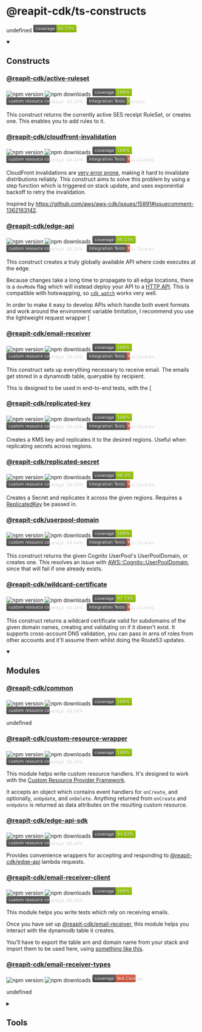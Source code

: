 # @reapit-cdk/ts-constructs
undefined
<svg xmlns="http://www.w3.org/2000/svg" xmlns:xlink="http://www.w3.org/1999/xlink" width="114" height="20" role="img" aria-label="coverage: 95.73%"><title>coverage: 95.73%</title><linearGradient id="s" x2="0" y2="100%"><stop offset="0" stop-color="#bbb" stop-opacity=".1"/><stop offset="1" stop-opacity=".1"/></linearGradient><clipPath id="r"><rect width="114" height="20" rx="3" fill="#fff"/></clipPath><g clip-path="url(#r)"><rect width="61" height="20" fill="#555"/><rect x="61" width="53" height="20" fill="#97ca00"/><rect width="114" height="20" fill="url(#s)"/></g><g fill="#fff" text-anchor="middle" font-family="Verdana,Geneva,DejaVu Sans,sans-serif" text-rendering="geometricPrecision" font-size="110"><text aria-hidden="true" x="315" y="150" fill="#010101" fill-opacity=".3" transform="scale(.1)" textLength="510">coverage</text><text x="315" y="140" transform="scale(.1)" fill="#fff" textLength="510">coverage</text><text aria-hidden="true" x="865" y="150" fill="#010101" fill-opacity=".3" transform="scale(.1)" textLength="430">95.73%</text><text x="865" y="140" transform="scale(.1)" fill="#fff" textLength="430">95.73%</text></g></svg>

<details open>
    <summary><h2 style="text-transform: capitalize;">constructs</h2></summary>
    <h3><a href="packages/construct/active-ruleset">@reapit-cdk/active-ruleset</a></h3>

![npm version](https://img.shields.io/npm/v/@reapit-cdk/active-ruleset) ![npm downloads](https://img.shields.io/npm/dm/@reapit-cdk/active-ruleset) <svg xmlns="http://www.w3.org/2000/svg" xmlns:xlink="http://www.w3.org/1999/xlink" width="104" height="20" role="img" aria-label="coverage: 100%"><title>coverage: 100%</title><linearGradient id="s" x2="0" y2="100%"><stop offset="0" stop-color="#bbb" stop-opacity=".1"/><stop offset="1" stop-opacity=".1"/></linearGradient><clipPath id="r"><rect width="104" height="20" rx="3" fill="#fff"/></clipPath><g clip-path="url(#r)"><rect width="61" height="20" fill="#555"/><rect x="61" width="43" height="20" fill="#97ca00"/><rect width="104" height="20" fill="url(#s)"/></g><g fill="#fff" text-anchor="middle" font-family="Verdana,Geneva,DejaVu Sans,sans-serif" text-rendering="geometricPrecision" font-size="110"><text aria-hidden="true" x="315" y="150" fill="#010101" fill-opacity=".3" transform="scale(.1)" textLength="510">coverage</text><text x="315" y="140" transform="scale(.1)" fill="#fff" textLength="510">coverage</text><text aria-hidden="true" x="815" y="150" fill="#010101" fill-opacity=".3" transform="scale(.1)" textLength="330">100%</text><text x="815" y="140" transform="scale(.1)" fill="#fff" textLength="330">100%</text></g></svg> <svg xmlns="http://www.w3.org/2000/svg" xmlns:xlink="http://www.w3.org/1999/xlink" width="208" height="20" role="img" aria-label="custom resource coverage: 98.04%"><title>custom resource coverage: 98.04%</title><linearGradient id="s" x2="0" y2="100%"><stop offset="0" stop-color="#bbb" stop-opacity=".1"/><stop offset="1" stop-opacity=".1"/></linearGradient><clipPath id="r"><rect width="208" height="20" rx="3" fill="#fff"/></clipPath><g clip-path="url(#r)"><rect width="155" height="20" fill="#555"/><rect x="155" width="53" height="20" fill="#97ca00"/><rect width="208" height="20" fill="url(#s)"/></g><g fill="#fff" text-anchor="middle" font-family="Verdana,Geneva,DejaVu Sans,sans-serif" text-rendering="geometricPrecision" font-size="110"><text aria-hidden="true" x="785" y="150" fill="#010101" fill-opacity=".3" transform="scale(.1)" textLength="1450">custom resource coverage</text><text x="785" y="140" transform="scale(.1)" fill="#fff" textLength="1450">custom resource coverage</text><text aria-hidden="true" x="1805" y="150" fill="#010101" fill-opacity=".3" transform="scale(.1)" textLength="430">98.04%</text><text x="1805" y="140" transform="scale(.1)" fill="#fff" textLength="430">98.04%</text></g></svg> <svg xmlns="http://www.w3.org/2000/svg" xmlns:xlink="http://www.w3.org/1999/xlink" width="160" height="20" role="img" aria-label="Integration Tests: Covered"><title>Integration Tests: Covered</title><linearGradient id="s" x2="0" y2="100%"><stop offset="0" stop-color="#bbb" stop-opacity=".1"/><stop offset="1" stop-opacity=".1"/></linearGradient><clipPath id="r"><rect width="160" height="20" rx="3" fill="#fff"/></clipPath><g clip-path="url(#r)"><rect width="105" height="20" fill="#555"/><rect x="105" width="55" height="20" fill="#97ca00"/><rect width="160" height="20" fill="url(#s)"/></g><g fill="#fff" text-anchor="middle" font-family="Verdana,Geneva,DejaVu Sans,sans-serif" text-rendering="geometricPrecision" font-size="110"><text aria-hidden="true" x="535" y="150" fill="#010101" fill-opacity=".3" transform="scale(.1)" textLength="950">Integration Tests</text><text x="535" y="140" transform="scale(.1)" fill="#fff" textLength="950">Integration Tests</text><text aria-hidden="true" x="1315" y="150" fill="#010101" fill-opacity=".3" transform="scale(.1)" textLength="450">Covered</text><text x="1315" y="140" transform="scale(.1)" fill="#fff" textLength="450">Covered</text></g></svg>



This construct returns the currently active SES receipt RuleSet, or creates one. This enables you to add rules to it.


<h3><a href="packages/construct/cloudfront-invalidation">@reapit-cdk/cloudfront-invalidation</a></h3>

![npm version](https://img.shields.io/npm/v/@reapit-cdk/cloudfront-invalidation) ![npm downloads](https://img.shields.io/npm/dm/@reapit-cdk/cloudfront-invalidation) <svg xmlns="http://www.w3.org/2000/svg" xmlns:xlink="http://www.w3.org/1999/xlink" width="104" height="20" role="img" aria-label="coverage: 100%"><title>coverage: 100%</title><linearGradient id="s" x2="0" y2="100%"><stop offset="0" stop-color="#bbb" stop-opacity=".1"/><stop offset="1" stop-opacity=".1"/></linearGradient><clipPath id="r"><rect width="104" height="20" rx="3" fill="#fff"/></clipPath><g clip-path="url(#r)"><rect width="61" height="20" fill="#555"/><rect x="61" width="43" height="20" fill="#97ca00"/><rect width="104" height="20" fill="url(#s)"/></g><g fill="#fff" text-anchor="middle" font-family="Verdana,Geneva,DejaVu Sans,sans-serif" text-rendering="geometricPrecision" font-size="110"><text aria-hidden="true" x="315" y="150" fill="#010101" fill-opacity=".3" transform="scale(.1)" textLength="510">coverage</text><text x="315" y="140" transform="scale(.1)" fill="#fff" textLength="510">coverage</text><text aria-hidden="true" x="815" y="150" fill="#010101" fill-opacity=".3" transform="scale(.1)" textLength="330">100%</text><text x="815" y="140" transform="scale(.1)" fill="#fff" textLength="330">100%</text></g></svg> <svg xmlns="http://www.w3.org/2000/svg" xmlns:xlink="http://www.w3.org/1999/xlink" width="208" height="20" role="img" aria-label="custom resource coverage: 98.04%"><title>custom resource coverage: 98.04%</title><linearGradient id="s" x2="0" y2="100%"><stop offset="0" stop-color="#bbb" stop-opacity=".1"/><stop offset="1" stop-opacity=".1"/></linearGradient><clipPath id="r"><rect width="208" height="20" rx="3" fill="#fff"/></clipPath><g clip-path="url(#r)"><rect width="155" height="20" fill="#555"/><rect x="155" width="53" height="20" fill="#97ca00"/><rect width="208" height="20" fill="url(#s)"/></g><g fill="#fff" text-anchor="middle" font-family="Verdana,Geneva,DejaVu Sans,sans-serif" text-rendering="geometricPrecision" font-size="110"><text aria-hidden="true" x="785" y="150" fill="#010101" fill-opacity=".3" transform="scale(.1)" textLength="1450">custom resource coverage</text><text x="785" y="140" transform="scale(.1)" fill="#fff" textLength="1450">custom resource coverage</text><text aria-hidden="true" x="1805" y="150" fill="#010101" fill-opacity=".3" transform="scale(.1)" textLength="430">98.04%</text><text x="1805" y="140" transform="scale(.1)" fill="#fff" textLength="430">98.04%</text></g></svg> <svg xmlns="http://www.w3.org/2000/svg" xmlns:xlink="http://www.w3.org/1999/xlink" width="184" height="20" role="img" aria-label="Integration Tests: Not Covered"><title>Integration Tests: Not Covered</title><linearGradient id="s" x2="0" y2="100%"><stop offset="0" stop-color="#bbb" stop-opacity=".1"/><stop offset="1" stop-opacity=".1"/></linearGradient><clipPath id="r"><rect width="184" height="20" rx="3" fill="#fff"/></clipPath><g clip-path="url(#r)"><rect width="105" height="20" fill="#555"/><rect x="105" width="79" height="20" fill="#e05d44"/><rect width="184" height="20" fill="url(#s)"/></g><g fill="#fff" text-anchor="middle" font-family="Verdana,Geneva,DejaVu Sans,sans-serif" text-rendering="geometricPrecision" font-size="110"><text aria-hidden="true" x="535" y="150" fill="#010101" fill-opacity=".3" transform="scale(.1)" textLength="950">Integration Tests</text><text x="535" y="140" transform="scale(.1)" fill="#fff" textLength="950">Integration Tests</text><text aria-hidden="true" x="1435" y="150" fill="#010101" fill-opacity=".3" transform="scale(.1)" textLength="690">Not Covered</text><text x="1435" y="140" transform="scale(.1)" fill="#fff" textLength="690">Not Covered</text></g></svg>


CloudFront invalidations are [very error prone](https://github.com/aws/aws-cdk/issues/15891#issuecomment-966456154), making it hard to invalidate distributions reliably. This construct aims to solve this problem by using a step function which is triggered on stack update, and uses exponential backoff to retry the invalidation.

Inspired by https://github.com/aws/aws-cdk/issues/15891#issuecomment-1362163142.


<h3><a href="packages/construct/edge-api">@reapit-cdk/edge-api</a></h3>

![npm version](https://img.shields.io/npm/v/@reapit-cdk/edge-api) ![npm downloads](https://img.shields.io/npm/dm/@reapit-cdk/edge-api) <svg xmlns="http://www.w3.org/2000/svg" xmlns:xlink="http://www.w3.org/1999/xlink" width="114" height="20" role="img" aria-label="coverage: 98.13%"><title>coverage: 98.13%</title><linearGradient id="s" x2="0" y2="100%"><stop offset="0" stop-color="#bbb" stop-opacity=".1"/><stop offset="1" stop-opacity=".1"/></linearGradient><clipPath id="r"><rect width="114" height="20" rx="3" fill="#fff"/></clipPath><g clip-path="url(#r)"><rect width="61" height="20" fill="#555"/><rect x="61" width="53" height="20" fill="#97ca00"/><rect width="114" height="20" fill="url(#s)"/></g><g fill="#fff" text-anchor="middle" font-family="Verdana,Geneva,DejaVu Sans,sans-serif" text-rendering="geometricPrecision" font-size="110"><text aria-hidden="true" x="315" y="150" fill="#010101" fill-opacity=".3" transform="scale(.1)" textLength="510">coverage</text><text x="315" y="140" transform="scale(.1)" fill="#fff" textLength="510">coverage</text><text aria-hidden="true" x="865" y="150" fill="#010101" fill-opacity=".3" transform="scale(.1)" textLength="430">98.13%</text><text x="865" y="140" transform="scale(.1)" fill="#fff" textLength="430">98.13%</text></g></svg> <svg xmlns="http://www.w3.org/2000/svg" xmlns:xlink="http://www.w3.org/1999/xlink" width="208" height="20" role="img" aria-label="custom resource coverage: 98.04%"><title>custom resource coverage: 98.04%</title><linearGradient id="s" x2="0" y2="100%"><stop offset="0" stop-color="#bbb" stop-opacity=".1"/><stop offset="1" stop-opacity=".1"/></linearGradient><clipPath id="r"><rect width="208" height="20" rx="3" fill="#fff"/></clipPath><g clip-path="url(#r)"><rect width="155" height="20" fill="#555"/><rect x="155" width="53" height="20" fill="#97ca00"/><rect width="208" height="20" fill="url(#s)"/></g><g fill="#fff" text-anchor="middle" font-family="Verdana,Geneva,DejaVu Sans,sans-serif" text-rendering="geometricPrecision" font-size="110"><text aria-hidden="true" x="785" y="150" fill="#010101" fill-opacity=".3" transform="scale(.1)" textLength="1450">custom resource coverage</text><text x="785" y="140" transform="scale(.1)" fill="#fff" textLength="1450">custom resource coverage</text><text aria-hidden="true" x="1805" y="150" fill="#010101" fill-opacity=".3" transform="scale(.1)" textLength="430">98.04%</text><text x="1805" y="140" transform="scale(.1)" fill="#fff" textLength="430">98.04%</text></g></svg> <svg xmlns="http://www.w3.org/2000/svg" xmlns:xlink="http://www.w3.org/1999/xlink" width="184" height="20" role="img" aria-label="Integration Tests: Not Covered"><title>Integration Tests: Not Covered</title><linearGradient id="s" x2="0" y2="100%"><stop offset="0" stop-color="#bbb" stop-opacity=".1"/><stop offset="1" stop-opacity=".1"/></linearGradient><clipPath id="r"><rect width="184" height="20" rx="3" fill="#fff"/></clipPath><g clip-path="url(#r)"><rect width="105" height="20" fill="#555"/><rect x="105" width="79" height="20" fill="#e05d44"/><rect width="184" height="20" fill="url(#s)"/></g><g fill="#fff" text-anchor="middle" font-family="Verdana,Geneva,DejaVu Sans,sans-serif" text-rendering="geometricPrecision" font-size="110"><text aria-hidden="true" x="535" y="150" fill="#010101" fill-opacity=".3" transform="scale(.1)" textLength="950">Integration Tests</text><text x="535" y="140" transform="scale(.1)" fill="#fff" textLength="950">Integration Tests</text><text aria-hidden="true" x="1435" y="150" fill="#010101" fill-opacity=".3" transform="scale(.1)" textLength="690">Not Covered</text><text x="1435" y="140" transform="scale(.1)" fill="#fff" textLength="690">Not Covered</text></g></svg>


This construct creates a truly globally available API where code executes at the edge.

Because changes take a long time to propagate to all edge locations, there is a `devMode` flag which will instead deploy your API to a [HTTP API](https://docs.aws.amazon.com/apigateway/latest/developerguide/http-api.html). This is compatible with hotswapping, so [`cdk watch`](https://docs.aws.amazon.com/cdk/v2/guide/cli.html#cli-deploy-watch) works very well.

In order to make it easy to develop APIs which handle both event formats and work around the environment variable limitation, I recommend you use the lightweight request wrapper [
<h3><a href="packages/construct/email-receiver">@reapit-cdk/email-receiver</a></h3>

![npm version](https://img.shields.io/npm/v/@reapit-cdk/email-receiver) ![npm downloads](https://img.shields.io/npm/dm/@reapit-cdk/email-receiver) <svg xmlns="http://www.w3.org/2000/svg" xmlns:xlink="http://www.w3.org/1999/xlink" width="104" height="20" role="img" aria-label="coverage: 100%"><title>coverage: 100%</title><linearGradient id="s" x2="0" y2="100%"><stop offset="0" stop-color="#bbb" stop-opacity=".1"/><stop offset="1" stop-opacity=".1"/></linearGradient><clipPath id="r"><rect width="104" height="20" rx="3" fill="#fff"/></clipPath><g clip-path="url(#r)"><rect width="61" height="20" fill="#555"/><rect x="61" width="43" height="20" fill="#97ca00"/><rect width="104" height="20" fill="url(#s)"/></g><g fill="#fff" text-anchor="middle" font-family="Verdana,Geneva,DejaVu Sans,sans-serif" text-rendering="geometricPrecision" font-size="110"><text aria-hidden="true" x="315" y="150" fill="#010101" fill-opacity=".3" transform="scale(.1)" textLength="510">coverage</text><text x="315" y="140" transform="scale(.1)" fill="#fff" textLength="510">coverage</text><text aria-hidden="true" x="815" y="150" fill="#010101" fill-opacity=".3" transform="scale(.1)" textLength="330">100%</text><text x="815" y="140" transform="scale(.1)" fill="#fff" textLength="330">100%</text></g></svg> <svg xmlns="http://www.w3.org/2000/svg" xmlns:xlink="http://www.w3.org/1999/xlink" width="208" height="20" role="img" aria-label="custom resource coverage: 98.04%"><title>custom resource coverage: 98.04%</title><linearGradient id="s" x2="0" y2="100%"><stop offset="0" stop-color="#bbb" stop-opacity=".1"/><stop offset="1" stop-opacity=".1"/></linearGradient><clipPath id="r"><rect width="208" height="20" rx="3" fill="#fff"/></clipPath><g clip-path="url(#r)"><rect width="155" height="20" fill="#555"/><rect x="155" width="53" height="20" fill="#97ca00"/><rect width="208" height="20" fill="url(#s)"/></g><g fill="#fff" text-anchor="middle" font-family="Verdana,Geneva,DejaVu Sans,sans-serif" text-rendering="geometricPrecision" font-size="110"><text aria-hidden="true" x="785" y="150" fill="#010101" fill-opacity=".3" transform="scale(.1)" textLength="1450">custom resource coverage</text><text x="785" y="140" transform="scale(.1)" fill="#fff" textLength="1450">custom resource coverage</text><text aria-hidden="true" x="1805" y="150" fill="#010101" fill-opacity=".3" transform="scale(.1)" textLength="430">98.04%</text><text x="1805" y="140" transform="scale(.1)" fill="#fff" textLength="430">98.04%</text></g></svg> <svg xmlns="http://www.w3.org/2000/svg" xmlns:xlink="http://www.w3.org/1999/xlink" width="184" height="20" role="img" aria-label="Integration Tests: Not Covered"><title>Integration Tests: Not Covered</title><linearGradient id="s" x2="0" y2="100%"><stop offset="0" stop-color="#bbb" stop-opacity=".1"/><stop offset="1" stop-opacity=".1"/></linearGradient><clipPath id="r"><rect width="184" height="20" rx="3" fill="#fff"/></clipPath><g clip-path="url(#r)"><rect width="105" height="20" fill="#555"/><rect x="105" width="79" height="20" fill="#e05d44"/><rect width="184" height="20" fill="url(#s)"/></g><g fill="#fff" text-anchor="middle" font-family="Verdana,Geneva,DejaVu Sans,sans-serif" text-rendering="geometricPrecision" font-size="110"><text aria-hidden="true" x="535" y="150" fill="#010101" fill-opacity=".3" transform="scale(.1)" textLength="950">Integration Tests</text><text x="535" y="140" transform="scale(.1)" fill="#fff" textLength="950">Integration Tests</text><text aria-hidden="true" x="1435" y="150" fill="#010101" fill-opacity=".3" transform="scale(.1)" textLength="690">Not Covered</text><text x="1435" y="140" transform="scale(.1)" fill="#fff" textLength="690">Not Covered</text></g></svg>


This construct sets up everything necessary to receive email. The emails get stored in a dynamodb table, queryable by recipient.

This is designed to be used in end-to-end tests, with the [
<h3><a href="packages/construct/replicated-key">@reapit-cdk/replicated-key</a></h3>

![npm version](https://img.shields.io/npm/v/@reapit-cdk/replicated-key) ![npm downloads](https://img.shields.io/npm/dm/@reapit-cdk/replicated-key) <svg xmlns="http://www.w3.org/2000/svg" xmlns:xlink="http://www.w3.org/1999/xlink" width="104" height="20" role="img" aria-label="coverage: 100%"><title>coverage: 100%</title><linearGradient id="s" x2="0" y2="100%"><stop offset="0" stop-color="#bbb" stop-opacity=".1"/><stop offset="1" stop-opacity=".1"/></linearGradient><clipPath id="r"><rect width="104" height="20" rx="3" fill="#fff"/></clipPath><g clip-path="url(#r)"><rect width="61" height="20" fill="#555"/><rect x="61" width="43" height="20" fill="#97ca00"/><rect width="104" height="20" fill="url(#s)"/></g><g fill="#fff" text-anchor="middle" font-family="Verdana,Geneva,DejaVu Sans,sans-serif" text-rendering="geometricPrecision" font-size="110"><text aria-hidden="true" x="315" y="150" fill="#010101" fill-opacity=".3" transform="scale(.1)" textLength="510">coverage</text><text x="315" y="140" transform="scale(.1)" fill="#fff" textLength="510">coverage</text><text aria-hidden="true" x="815" y="150" fill="#010101" fill-opacity=".3" transform="scale(.1)" textLength="330">100%</text><text x="815" y="140" transform="scale(.1)" fill="#fff" textLength="330">100%</text></g></svg> <svg xmlns="http://www.w3.org/2000/svg" xmlns:xlink="http://www.w3.org/1999/xlink" width="208" height="20" role="img" aria-label="custom resource coverage: 98.04%"><title>custom resource coverage: 98.04%</title><linearGradient id="s" x2="0" y2="100%"><stop offset="0" stop-color="#bbb" stop-opacity=".1"/><stop offset="1" stop-opacity=".1"/></linearGradient><clipPath id="r"><rect width="208" height="20" rx="3" fill="#fff"/></clipPath><g clip-path="url(#r)"><rect width="155" height="20" fill="#555"/><rect x="155" width="53" height="20" fill="#97ca00"/><rect width="208" height="20" fill="url(#s)"/></g><g fill="#fff" text-anchor="middle" font-family="Verdana,Geneva,DejaVu Sans,sans-serif" text-rendering="geometricPrecision" font-size="110"><text aria-hidden="true" x="785" y="150" fill="#010101" fill-opacity=".3" transform="scale(.1)" textLength="1450">custom resource coverage</text><text x="785" y="140" transform="scale(.1)" fill="#fff" textLength="1450">custom resource coverage</text><text aria-hidden="true" x="1805" y="150" fill="#010101" fill-opacity=".3" transform="scale(.1)" textLength="430">98.04%</text><text x="1805" y="140" transform="scale(.1)" fill="#fff" textLength="430">98.04%</text></g></svg> <svg xmlns="http://www.w3.org/2000/svg" xmlns:xlink="http://www.w3.org/1999/xlink" width="184" height="20" role="img" aria-label="Integration Tests: Not Covered"><title>Integration Tests: Not Covered</title><linearGradient id="s" x2="0" y2="100%"><stop offset="0" stop-color="#bbb" stop-opacity=".1"/><stop offset="1" stop-opacity=".1"/></linearGradient><clipPath id="r"><rect width="184" height="20" rx="3" fill="#fff"/></clipPath><g clip-path="url(#r)"><rect width="105" height="20" fill="#555"/><rect x="105" width="79" height="20" fill="#e05d44"/><rect width="184" height="20" fill="url(#s)"/></g><g fill="#fff" text-anchor="middle" font-family="Verdana,Geneva,DejaVu Sans,sans-serif" text-rendering="geometricPrecision" font-size="110"><text aria-hidden="true" x="535" y="150" fill="#010101" fill-opacity=".3" transform="scale(.1)" textLength="950">Integration Tests</text><text x="535" y="140" transform="scale(.1)" fill="#fff" textLength="950">Integration Tests</text><text aria-hidden="true" x="1435" y="150" fill="#010101" fill-opacity=".3" transform="scale(.1)" textLength="690">Not Covered</text><text x="1435" y="140" transform="scale(.1)" fill="#fff" textLength="690">Not Covered</text></g></svg>


Creates a KMS key and replicates it to the desired regions. Useful when replicating secrets across regions.


<h3><a href="packages/construct/replicated-secret">@reapit-cdk/replicated-secret</a></h3>

![npm version](https://img.shields.io/npm/v/@reapit-cdk/replicated-secret) ![npm downloads](https://img.shields.io/npm/dm/@reapit-cdk/replicated-secret) <svg xmlns="http://www.w3.org/2000/svg" xmlns:xlink="http://www.w3.org/1999/xlink" width="108" height="20" role="img" aria-label="coverage: 96.3%"><title>coverage: 96.3%</title><linearGradient id="s" x2="0" y2="100%"><stop offset="0" stop-color="#bbb" stop-opacity=".1"/><stop offset="1" stop-opacity=".1"/></linearGradient><clipPath id="r"><rect width="108" height="20" rx="3" fill="#fff"/></clipPath><g clip-path="url(#r)"><rect width="61" height="20" fill="#555"/><rect x="61" width="47" height="20" fill="#97ca00"/><rect width="108" height="20" fill="url(#s)"/></g><g fill="#fff" text-anchor="middle" font-family="Verdana,Geneva,DejaVu Sans,sans-serif" text-rendering="geometricPrecision" font-size="110"><text aria-hidden="true" x="315" y="150" fill="#010101" fill-opacity=".3" transform="scale(.1)" textLength="510">coverage</text><text x="315" y="140" transform="scale(.1)" fill="#fff" textLength="510">coverage</text><text aria-hidden="true" x="835" y="150" fill="#010101" fill-opacity=".3" transform="scale(.1)" textLength="370">96.3%</text><text x="835" y="140" transform="scale(.1)" fill="#fff" textLength="370">96.3%</text></g></svg> <svg xmlns="http://www.w3.org/2000/svg" xmlns:xlink="http://www.w3.org/1999/xlink" width="208" height="20" role="img" aria-label="custom resource coverage: 98.04%"><title>custom resource coverage: 98.04%</title><linearGradient id="s" x2="0" y2="100%"><stop offset="0" stop-color="#bbb" stop-opacity=".1"/><stop offset="1" stop-opacity=".1"/></linearGradient><clipPath id="r"><rect width="208" height="20" rx="3" fill="#fff"/></clipPath><g clip-path="url(#r)"><rect width="155" height="20" fill="#555"/><rect x="155" width="53" height="20" fill="#97ca00"/><rect width="208" height="20" fill="url(#s)"/></g><g fill="#fff" text-anchor="middle" font-family="Verdana,Geneva,DejaVu Sans,sans-serif" text-rendering="geometricPrecision" font-size="110"><text aria-hidden="true" x="785" y="150" fill="#010101" fill-opacity=".3" transform="scale(.1)" textLength="1450">custom resource coverage</text><text x="785" y="140" transform="scale(.1)" fill="#fff" textLength="1450">custom resource coverage</text><text aria-hidden="true" x="1805" y="150" fill="#010101" fill-opacity=".3" transform="scale(.1)" textLength="430">98.04%</text><text x="1805" y="140" transform="scale(.1)" fill="#fff" textLength="430">98.04%</text></g></svg> <svg xmlns="http://www.w3.org/2000/svg" xmlns:xlink="http://www.w3.org/1999/xlink" width="184" height="20" role="img" aria-label="Integration Tests: Not Covered"><title>Integration Tests: Not Covered</title><linearGradient id="s" x2="0" y2="100%"><stop offset="0" stop-color="#bbb" stop-opacity=".1"/><stop offset="1" stop-opacity=".1"/></linearGradient><clipPath id="r"><rect width="184" height="20" rx="3" fill="#fff"/></clipPath><g clip-path="url(#r)"><rect width="105" height="20" fill="#555"/><rect x="105" width="79" height="20" fill="#e05d44"/><rect width="184" height="20" fill="url(#s)"/></g><g fill="#fff" text-anchor="middle" font-family="Verdana,Geneva,DejaVu Sans,sans-serif" text-rendering="geometricPrecision" font-size="110"><text aria-hidden="true" x="535" y="150" fill="#010101" fill-opacity=".3" transform="scale(.1)" textLength="950">Integration Tests</text><text x="535" y="140" transform="scale(.1)" fill="#fff" textLength="950">Integration Tests</text><text aria-hidden="true" x="1435" y="150" fill="#010101" fill-opacity=".3" transform="scale(.1)" textLength="690">Not Covered</text><text x="1435" y="140" transform="scale(.1)" fill="#fff" textLength="690">Not Covered</text></g></svg>


Creates a Secret and replicates it across the given regions. Requires a [ReplicatedKey](../replicated-key/readme.md) be passed in.




<h3><a href="packages/construct/userpool-domain">@reapit-cdk/userpool-domain</a></h3>

![npm version](https://img.shields.io/npm/v/@reapit-cdk/userpool-domain) ![npm downloads](https://img.shields.io/npm/dm/@reapit-cdk/userpool-domain) <svg xmlns="http://www.w3.org/2000/svg" xmlns:xlink="http://www.w3.org/1999/xlink" width="104" height="20" role="img" aria-label="coverage: 100%"><title>coverage: 100%</title><linearGradient id="s" x2="0" y2="100%"><stop offset="0" stop-color="#bbb" stop-opacity=".1"/><stop offset="1" stop-opacity=".1"/></linearGradient><clipPath id="r"><rect width="104" height="20" rx="3" fill="#fff"/></clipPath><g clip-path="url(#r)"><rect width="61" height="20" fill="#555"/><rect x="61" width="43" height="20" fill="#97ca00"/><rect width="104" height="20" fill="url(#s)"/></g><g fill="#fff" text-anchor="middle" font-family="Verdana,Geneva,DejaVu Sans,sans-serif" text-rendering="geometricPrecision" font-size="110"><text aria-hidden="true" x="315" y="150" fill="#010101" fill-opacity=".3" transform="scale(.1)" textLength="510">coverage</text><text x="315" y="140" transform="scale(.1)" fill="#fff" textLength="510">coverage</text><text aria-hidden="true" x="815" y="150" fill="#010101" fill-opacity=".3" transform="scale(.1)" textLength="330">100%</text><text x="815" y="140" transform="scale(.1)" fill="#fff" textLength="330">100%</text></g></svg> <svg xmlns="http://www.w3.org/2000/svg" xmlns:xlink="http://www.w3.org/1999/xlink" width="208" height="20" role="img" aria-label="custom resource coverage: 98.04%"><title>custom resource coverage: 98.04%</title><linearGradient id="s" x2="0" y2="100%"><stop offset="0" stop-color="#bbb" stop-opacity=".1"/><stop offset="1" stop-opacity=".1"/></linearGradient><clipPath id="r"><rect width="208" height="20" rx="3" fill="#fff"/></clipPath><g clip-path="url(#r)"><rect width="155" height="20" fill="#555"/><rect x="155" width="53" height="20" fill="#97ca00"/><rect width="208" height="20" fill="url(#s)"/></g><g fill="#fff" text-anchor="middle" font-family="Verdana,Geneva,DejaVu Sans,sans-serif" text-rendering="geometricPrecision" font-size="110"><text aria-hidden="true" x="785" y="150" fill="#010101" fill-opacity=".3" transform="scale(.1)" textLength="1450">custom resource coverage</text><text x="785" y="140" transform="scale(.1)" fill="#fff" textLength="1450">custom resource coverage</text><text aria-hidden="true" x="1805" y="150" fill="#010101" fill-opacity=".3" transform="scale(.1)" textLength="430">98.04%</text><text x="1805" y="140" transform="scale(.1)" fill="#fff" textLength="430">98.04%</text></g></svg> <svg xmlns="http://www.w3.org/2000/svg" xmlns:xlink="http://www.w3.org/1999/xlink" width="184" height="20" role="img" aria-label="Integration Tests: Not Covered"><title>Integration Tests: Not Covered</title><linearGradient id="s" x2="0" y2="100%"><stop offset="0" stop-color="#bbb" stop-opacity=".1"/><stop offset="1" stop-opacity=".1"/></linearGradient><clipPath id="r"><rect width="184" height="20" rx="3" fill="#fff"/></clipPath><g clip-path="url(#r)"><rect width="105" height="20" fill="#555"/><rect x="105" width="79" height="20" fill="#e05d44"/><rect width="184" height="20" fill="url(#s)"/></g><g fill="#fff" text-anchor="middle" font-family="Verdana,Geneva,DejaVu Sans,sans-serif" text-rendering="geometricPrecision" font-size="110"><text aria-hidden="true" x="535" y="150" fill="#010101" fill-opacity=".3" transform="scale(.1)" textLength="950">Integration Tests</text><text x="535" y="140" transform="scale(.1)" fill="#fff" textLength="950">Integration Tests</text><text aria-hidden="true" x="1435" y="150" fill="#010101" fill-opacity=".3" transform="scale(.1)" textLength="690">Not Covered</text><text x="1435" y="140" transform="scale(.1)" fill="#fff" textLength="690">Not Covered</text></g></svg>



This construct returns the given Cognito UserPool's UserPoolDomain, or creates one.
This resolves an issue with [AWS::Cognito::UserPoolDomain](https://docs.aws.amazon.com/AWSCloudFormation/latest/UserGuide/aws-resource-cognito-userpooldomain.html), since that will fail if one already exists.


<h3><a href="packages/construct/wildcard-certificate">@reapit-cdk/wildcard-certificate</a></h3>

![npm version](https://img.shields.io/npm/v/@reapit-cdk/wildcard-certificate) ![npm downloads](https://img.shields.io/npm/dm/@reapit-cdk/wildcard-certificate) <svg xmlns="http://www.w3.org/2000/svg" xmlns:xlink="http://www.w3.org/1999/xlink" width="114" height="20" role="img" aria-label="coverage: 97.73%"><title>coverage: 97.73%</title><linearGradient id="s" x2="0" y2="100%"><stop offset="0" stop-color="#bbb" stop-opacity=".1"/><stop offset="1" stop-opacity=".1"/></linearGradient><clipPath id="r"><rect width="114" height="20" rx="3" fill="#fff"/></clipPath><g clip-path="url(#r)"><rect width="61" height="20" fill="#555"/><rect x="61" width="53" height="20" fill="#97ca00"/><rect width="114" height="20" fill="url(#s)"/></g><g fill="#fff" text-anchor="middle" font-family="Verdana,Geneva,DejaVu Sans,sans-serif" text-rendering="geometricPrecision" font-size="110"><text aria-hidden="true" x="315" y="150" fill="#010101" fill-opacity=".3" transform="scale(.1)" textLength="510">coverage</text><text x="315" y="140" transform="scale(.1)" fill="#fff" textLength="510">coverage</text><text aria-hidden="true" x="865" y="150" fill="#010101" fill-opacity=".3" transform="scale(.1)" textLength="430">97.73%</text><text x="865" y="140" transform="scale(.1)" fill="#fff" textLength="430">97.73%</text></g></svg> <svg xmlns="http://www.w3.org/2000/svg" xmlns:xlink="http://www.w3.org/1999/xlink" width="208" height="20" role="img" aria-label="custom resource coverage: 98.04%"><title>custom resource coverage: 98.04%</title><linearGradient id="s" x2="0" y2="100%"><stop offset="0" stop-color="#bbb" stop-opacity=".1"/><stop offset="1" stop-opacity=".1"/></linearGradient><clipPath id="r"><rect width="208" height="20" rx="3" fill="#fff"/></clipPath><g clip-path="url(#r)"><rect width="155" height="20" fill="#555"/><rect x="155" width="53" height="20" fill="#97ca00"/><rect width="208" height="20" fill="url(#s)"/></g><g fill="#fff" text-anchor="middle" font-family="Verdana,Geneva,DejaVu Sans,sans-serif" text-rendering="geometricPrecision" font-size="110"><text aria-hidden="true" x="785" y="150" fill="#010101" fill-opacity=".3" transform="scale(.1)" textLength="1450">custom resource coverage</text><text x="785" y="140" transform="scale(.1)" fill="#fff" textLength="1450">custom resource coverage</text><text aria-hidden="true" x="1805" y="150" fill="#010101" fill-opacity=".3" transform="scale(.1)" textLength="430">98.04%</text><text x="1805" y="140" transform="scale(.1)" fill="#fff" textLength="430">98.04%</text></g></svg> <svg xmlns="http://www.w3.org/2000/svg" xmlns:xlink="http://www.w3.org/1999/xlink" width="184" height="20" role="img" aria-label="Integration Tests: Not Covered"><title>Integration Tests: Not Covered</title><linearGradient id="s" x2="0" y2="100%"><stop offset="0" stop-color="#bbb" stop-opacity=".1"/><stop offset="1" stop-opacity=".1"/></linearGradient><clipPath id="r"><rect width="184" height="20" rx="3" fill="#fff"/></clipPath><g clip-path="url(#r)"><rect width="105" height="20" fill="#555"/><rect x="105" width="79" height="20" fill="#e05d44"/><rect width="184" height="20" fill="url(#s)"/></g><g fill="#fff" text-anchor="middle" font-family="Verdana,Geneva,DejaVu Sans,sans-serif" text-rendering="geometricPrecision" font-size="110"><text aria-hidden="true" x="535" y="150" fill="#010101" fill-opacity=".3" transform="scale(.1)" textLength="950">Integration Tests</text><text x="535" y="140" transform="scale(.1)" fill="#fff" textLength="950">Integration Tests</text><text aria-hidden="true" x="1435" y="150" fill="#010101" fill-opacity=".3" transform="scale(.1)" textLength="690">Not Covered</text><text x="1435" y="140" transform="scale(.1)" fill="#fff" textLength="690">Not Covered</text></g></svg>



This construct returns a wildcard certificate valid for subdomains of the given domain names, creating and validating on if it doesn't exist.
It supports cross-account DNS validation, you can pass in arns of roles from other accounts and it'll assume them whilst doing the Route53 updates.


  </details>
<details open>
    <summary><h2 style="text-transform: capitalize;">modules</h2></summary>
    <h3><a href="packages/module/common">@reapit-cdk/common</a></h3>

![npm version](https://img.shields.io/npm/v/@reapit-cdk/common) ![npm downloads](https://img.shields.io/npm/dm/@reapit-cdk/common) <svg xmlns="http://www.w3.org/2000/svg" xmlns:xlink="http://www.w3.org/1999/xlink" width="104" height="20" role="img" aria-label="coverage: 100%"><title>coverage: 100%</title><linearGradient id="s" x2="0" y2="100%"><stop offset="0" stop-color="#bbb" stop-opacity=".1"/><stop offset="1" stop-opacity=".1"/></linearGradient><clipPath id="r"><rect width="104" height="20" rx="3" fill="#fff"/></clipPath><g clip-path="url(#r)"><rect width="61" height="20" fill="#555"/><rect x="61" width="43" height="20" fill="#97ca00"/><rect width="104" height="20" fill="url(#s)"/></g><g fill="#fff" text-anchor="middle" font-family="Verdana,Geneva,DejaVu Sans,sans-serif" text-rendering="geometricPrecision" font-size="110"><text aria-hidden="true" x="315" y="150" fill="#010101" fill-opacity=".3" transform="scale(.1)" textLength="510">coverage</text><text x="315" y="140" transform="scale(.1)" fill="#fff" textLength="510">coverage</text><text aria-hidden="true" x="815" y="150" fill="#010101" fill-opacity=".3" transform="scale(.1)" textLength="330">100%</text><text x="815" y="140" transform="scale(.1)" fill="#fff" textLength="330">100%</text></g></svg> <svg xmlns="http://www.w3.org/2000/svg" xmlns:xlink="http://www.w3.org/1999/xlink" width="208" height="20" role="img" aria-label="custom resource coverage: 98.04%"><title>custom resource coverage: 98.04%</title><linearGradient id="s" x2="0" y2="100%"><stop offset="0" stop-color="#bbb" stop-opacity=".1"/><stop offset="1" stop-opacity=".1"/></linearGradient><clipPath id="r"><rect width="208" height="20" rx="3" fill="#fff"/></clipPath><g clip-path="url(#r)"><rect width="155" height="20" fill="#555"/><rect x="155" width="53" height="20" fill="#97ca00"/><rect width="208" height="20" fill="url(#s)"/></g><g fill="#fff" text-anchor="middle" font-family="Verdana,Geneva,DejaVu Sans,sans-serif" text-rendering="geometricPrecision" font-size="110"><text aria-hidden="true" x="785" y="150" fill="#010101" fill-opacity=".3" transform="scale(.1)" textLength="1450">custom resource coverage</text><text x="785" y="140" transform="scale(.1)" fill="#fff" textLength="1450">custom resource coverage</text><text aria-hidden="true" x="1805" y="150" fill="#010101" fill-opacity=".3" transform="scale(.1)" textLength="430">98.04%</text><text x="1805" y="140" transform="scale(.1)" fill="#fff" textLength="430">98.04%</text></g></svg> 

undefined
<h3><a href="packages/module/custom-resource-wrapper">@reapit-cdk/custom-resource-wrapper</a></h3>

![npm version](https://img.shields.io/npm/v/@reapit-cdk/custom-resource-wrapper) ![npm downloads](https://img.shields.io/npm/dm/@reapit-cdk/custom-resource-wrapper) <svg xmlns="http://www.w3.org/2000/svg" xmlns:xlink="http://www.w3.org/1999/xlink" width="104" height="20" role="img" aria-label="coverage: 100%"><title>coverage: 100%</title><linearGradient id="s" x2="0" y2="100%"><stop offset="0" stop-color="#bbb" stop-opacity=".1"/><stop offset="1" stop-opacity=".1"/></linearGradient><clipPath id="r"><rect width="104" height="20" rx="3" fill="#fff"/></clipPath><g clip-path="url(#r)"><rect width="61" height="20" fill="#555"/><rect x="61" width="43" height="20" fill="#97ca00"/><rect width="104" height="20" fill="url(#s)"/></g><g fill="#fff" text-anchor="middle" font-family="Verdana,Geneva,DejaVu Sans,sans-serif" text-rendering="geometricPrecision" font-size="110"><text aria-hidden="true" x="315" y="150" fill="#010101" fill-opacity=".3" transform="scale(.1)" textLength="510">coverage</text><text x="315" y="140" transform="scale(.1)" fill="#fff" textLength="510">coverage</text><text aria-hidden="true" x="815" y="150" fill="#010101" fill-opacity=".3" transform="scale(.1)" textLength="330">100%</text><text x="815" y="140" transform="scale(.1)" fill="#fff" textLength="330">100%</text></g></svg> <svg xmlns="http://www.w3.org/2000/svg" xmlns:xlink="http://www.w3.org/1999/xlink" width="208" height="20" role="img" aria-label="custom resource coverage: 98.04%"><title>custom resource coverage: 98.04%</title><linearGradient id="s" x2="0" y2="100%"><stop offset="0" stop-color="#bbb" stop-opacity=".1"/><stop offset="1" stop-opacity=".1"/></linearGradient><clipPath id="r"><rect width="208" height="20" rx="3" fill="#fff"/></clipPath><g clip-path="url(#r)"><rect width="155" height="20" fill="#555"/><rect x="155" width="53" height="20" fill="#97ca00"/><rect width="208" height="20" fill="url(#s)"/></g><g fill="#fff" text-anchor="middle" font-family="Verdana,Geneva,DejaVu Sans,sans-serif" text-rendering="geometricPrecision" font-size="110"><text aria-hidden="true" x="785" y="150" fill="#010101" fill-opacity=".3" transform="scale(.1)" textLength="1450">custom resource coverage</text><text x="785" y="140" transform="scale(.1)" fill="#fff" textLength="1450">custom resource coverage</text><text aria-hidden="true" x="1805" y="150" fill="#010101" fill-opacity=".3" transform="scale(.1)" textLength="430">98.04%</text><text x="1805" y="140" transform="scale(.1)" fill="#fff" textLength="430">98.04%</text></g></svg> 



This module helps write custom resource handlers. It's designed to work with the [Custom Resource Provider Framework](https://docs.aws.amazon.com/cdk/api/v2/docs/aws-cdk-lib.CustomResource.html).

It accepts an object which contains event handlers for `onCreate`, and optionally, `onUpdate`, and `onDelete`.
Anything returned from `onCreate` and `onUpdate` is returned as data attributes on the resulting custom resource.


<h3><a href="packages/module/edge-api-sdk">@reapit-cdk/edge-api-sdk</a></h3>

![npm version](https://img.shields.io/npm/v/@reapit-cdk/edge-api-sdk) ![npm downloads](https://img.shields.io/npm/dm/@reapit-cdk/edge-api-sdk) <svg xmlns="http://www.w3.org/2000/svg" xmlns:xlink="http://www.w3.org/1999/xlink" width="114" height="20" role="img" aria-label="coverage: 94.83%"><title>coverage: 94.83%</title><linearGradient id="s" x2="0" y2="100%"><stop offset="0" stop-color="#bbb" stop-opacity=".1"/><stop offset="1" stop-opacity=".1"/></linearGradient><clipPath id="r"><rect width="114" height="20" rx="3" fill="#fff"/></clipPath><g clip-path="url(#r)"><rect width="61" height="20" fill="#555"/><rect x="61" width="53" height="20" fill="#97ca00"/><rect width="114" height="20" fill="url(#s)"/></g><g fill="#fff" text-anchor="middle" font-family="Verdana,Geneva,DejaVu Sans,sans-serif" text-rendering="geometricPrecision" font-size="110"><text aria-hidden="true" x="315" y="150" fill="#010101" fill-opacity=".3" transform="scale(.1)" textLength="510">coverage</text><text x="315" y="140" transform="scale(.1)" fill="#fff" textLength="510">coverage</text><text aria-hidden="true" x="865" y="150" fill="#010101" fill-opacity=".3" transform="scale(.1)" textLength="430">94.83%</text><text x="865" y="140" transform="scale(.1)" fill="#fff" textLength="430">94.83%</text></g></svg> <svg xmlns="http://www.w3.org/2000/svg" xmlns:xlink="http://www.w3.org/1999/xlink" width="208" height="20" role="img" aria-label="custom resource coverage: 98.04%"><title>custom resource coverage: 98.04%</title><linearGradient id="s" x2="0" y2="100%"><stop offset="0" stop-color="#bbb" stop-opacity=".1"/><stop offset="1" stop-opacity=".1"/></linearGradient><clipPath id="r"><rect width="208" height="20" rx="3" fill="#fff"/></clipPath><g clip-path="url(#r)"><rect width="155" height="20" fill="#555"/><rect x="155" width="53" height="20" fill="#97ca00"/><rect width="208" height="20" fill="url(#s)"/></g><g fill="#fff" text-anchor="middle" font-family="Verdana,Geneva,DejaVu Sans,sans-serif" text-rendering="geometricPrecision" font-size="110"><text aria-hidden="true" x="785" y="150" fill="#010101" fill-opacity=".3" transform="scale(.1)" textLength="1450">custom resource coverage</text><text x="785" y="140" transform="scale(.1)" fill="#fff" textLength="1450">custom resource coverage</text><text aria-hidden="true" x="1805" y="150" fill="#010101" fill-opacity=".3" transform="scale(.1)" textLength="430">98.04%</text><text x="1805" y="140" transform="scale(.1)" fill="#fff" textLength="430">98.04%</text></g></svg> 



Provides convenience wrappers for accepting and responding to [@reapit-cdk/edge-api]('../../constructs/edge-api/readme.md') lambda requests.


<h3><a href="packages/module/email-receiver-client">@reapit-cdk/email-receiver-client</a></h3>

![npm version](https://img.shields.io/npm/v/@reapit-cdk/email-receiver-client) ![npm downloads](https://img.shields.io/npm/dm/@reapit-cdk/email-receiver-client) <svg xmlns="http://www.w3.org/2000/svg" xmlns:xlink="http://www.w3.org/1999/xlink" width="104" height="20" role="img" aria-label="coverage: 100%"><title>coverage: 100%</title><linearGradient id="s" x2="0" y2="100%"><stop offset="0" stop-color="#bbb" stop-opacity=".1"/><stop offset="1" stop-opacity=".1"/></linearGradient><clipPath id="r"><rect width="104" height="20" rx="3" fill="#fff"/></clipPath><g clip-path="url(#r)"><rect width="61" height="20" fill="#555"/><rect x="61" width="43" height="20" fill="#97ca00"/><rect width="104" height="20" fill="url(#s)"/></g><g fill="#fff" text-anchor="middle" font-family="Verdana,Geneva,DejaVu Sans,sans-serif" text-rendering="geometricPrecision" font-size="110"><text aria-hidden="true" x="315" y="150" fill="#010101" fill-opacity=".3" transform="scale(.1)" textLength="510">coverage</text><text x="315" y="140" transform="scale(.1)" fill="#fff" textLength="510">coverage</text><text aria-hidden="true" x="815" y="150" fill="#010101" fill-opacity=".3" transform="scale(.1)" textLength="330">100%</text><text x="815" y="140" transform="scale(.1)" fill="#fff" textLength="330">100%</text></g></svg> <svg xmlns="http://www.w3.org/2000/svg" xmlns:xlink="http://www.w3.org/1999/xlink" width="208" height="20" role="img" aria-label="custom resource coverage: 98.04%"><title>custom resource coverage: 98.04%</title><linearGradient id="s" x2="0" y2="100%"><stop offset="0" stop-color="#bbb" stop-opacity=".1"/><stop offset="1" stop-opacity=".1"/></linearGradient><clipPath id="r"><rect width="208" height="20" rx="3" fill="#fff"/></clipPath><g clip-path="url(#r)"><rect width="155" height="20" fill="#555"/><rect x="155" width="53" height="20" fill="#97ca00"/><rect width="208" height="20" fill="url(#s)"/></g><g fill="#fff" text-anchor="middle" font-family="Verdana,Geneva,DejaVu Sans,sans-serif" text-rendering="geometricPrecision" font-size="110"><text aria-hidden="true" x="785" y="150" fill="#010101" fill-opacity=".3" transform="scale(.1)" textLength="1450">custom resource coverage</text><text x="785" y="140" transform="scale(.1)" fill="#fff" textLength="1450">custom resource coverage</text><text aria-hidden="true" x="1805" y="150" fill="#010101" fill-opacity=".3" transform="scale(.1)" textLength="430">98.04%</text><text x="1805" y="140" transform="scale(.1)" fill="#fff" textLength="430">98.04%</text></g></svg> 


This module helps you write tests which rely on receiving emails.

Once you have set up [@reapit-cdk/email-receiver](../../constructs/email-receiver/), this module helps you interact with the dynamodb table it creates.

You'll have to export the table arn and domain name from your stack and import them to be used here, using [something like this](https://gist.github.com/joshbalfour/c0deb95f1e5938434ed6f6117dec8662).


<h3><a href="packages/module/email-receiver-types">@reapit-cdk/email-receiver-types</a></h3>

![npm version](https://img.shields.io/npm/v/@reapit-cdk/email-receiver-types) ![npm downloads](https://img.shields.io/npm/dm/@reapit-cdk/email-receiver-types) <svg xmlns="http://www.w3.org/2000/svg" xmlns:xlink="http://www.w3.org/1999/xlink" width="140" height="20" role="img" aria-label="coverage: Not Covered"><title>coverage: Not Covered</title><linearGradient id="s" x2="0" y2="100%"><stop offset="0" stop-color="#bbb" stop-opacity=".1"/><stop offset="1" stop-opacity=".1"/></linearGradient><clipPath id="r"><rect width="140" height="20" rx="3" fill="#fff"/></clipPath><g clip-path="url(#r)"><rect width="61" height="20" fill="#555"/><rect x="61" width="79" height="20" fill="#e05d44"/><rect width="140" height="20" fill="url(#s)"/></g><g fill="#fff" text-anchor="middle" font-family="Verdana,Geneva,DejaVu Sans,sans-serif" text-rendering="geometricPrecision" font-size="110"><text aria-hidden="true" x="315" y="150" fill="#010101" fill-opacity=".3" transform="scale(.1)" textLength="510">coverage</text><text x="315" y="140" transform="scale(.1)" fill="#fff" textLength="510">coverage</text><text aria-hidden="true" x="995" y="150" fill="#010101" fill-opacity=".3" transform="scale(.1)" textLength="690">Not Covered</text><text x="995" y="140" transform="scale(.1)" fill="#fff" textLength="690">Not Covered</text></g></svg>  

undefined
  </details>
<details false>
    <summary><h2 style="text-transform: capitalize;">tools</h2></summary>
    <h3><a href="packages/tool/eslint">@reapit-cdk/eslint-config</a></h3>

![npm version](https://img.shields.io/npm/v/@reapit-cdk/eslint-config) ![npm downloads](https://img.shields.io/npm/dm/@reapit-cdk/eslint-config) <svg xmlns="http://www.w3.org/2000/svg" xmlns:xlink="http://www.w3.org/1999/xlink" width="140" height="20" role="img" aria-label="coverage: Not Covered"><title>coverage: Not Covered</title><linearGradient id="s" x2="0" y2="100%"><stop offset="0" stop-color="#bbb" stop-opacity=".1"/><stop offset="1" stop-opacity=".1"/></linearGradient><clipPath id="r"><rect width="140" height="20" rx="3" fill="#fff"/></clipPath><g clip-path="url(#r)"><rect width="61" height="20" fill="#555"/><rect x="61" width="79" height="20" fill="#e05d44"/><rect width="140" height="20" fill="url(#s)"/></g><g fill="#fff" text-anchor="middle" font-family="Verdana,Geneva,DejaVu Sans,sans-serif" text-rendering="geometricPrecision" font-size="110"><text aria-hidden="true" x="315" y="150" fill="#010101" fill-opacity=".3" transform="scale(.1)" textLength="510">coverage</text><text x="315" y="140" transform="scale(.1)" fill="#fff" textLength="510">coverage</text><text aria-hidden="true" x="995" y="150" fill="#010101" fill-opacity=".3" transform="scale(.1)" textLength="690">Not Covered</text><text x="995" y="140" transform="scale(.1)" fill="#fff" textLength="690">Not Covered</text></g></svg>  

undefined
<h3><a href="packages/tool/generate-readme">@reapit-cdk/generate-readme</a></h3>

![npm version](https://img.shields.io/npm/v/@reapit-cdk/generate-readme) ![npm downloads](https://img.shields.io/npm/dm/@reapit-cdk/generate-readme) <svg xmlns="http://www.w3.org/2000/svg" xmlns:xlink="http://www.w3.org/1999/xlink" width="140" height="20" role="img" aria-label="coverage: Not Covered"><title>coverage: Not Covered</title><linearGradient id="s" x2="0" y2="100%"><stop offset="0" stop-color="#bbb" stop-opacity=".1"/><stop offset="1" stop-opacity=".1"/></linearGradient><clipPath id="r"><rect width="140" height="20" rx="3" fill="#fff"/></clipPath><g clip-path="url(#r)"><rect width="61" height="20" fill="#555"/><rect x="61" width="79" height="20" fill="#e05d44"/><rect width="140" height="20" fill="url(#s)"/></g><g fill="#fff" text-anchor="middle" font-family="Verdana,Geneva,DejaVu Sans,sans-serif" text-rendering="geometricPrecision" font-size="110"><text aria-hidden="true" x="315" y="150" fill="#010101" fill-opacity=".3" transform="scale(.1)" textLength="510">coverage</text><text x="315" y="140" transform="scale(.1)" fill="#fff" textLength="510">coverage</text><text aria-hidden="true" x="995" y="150" fill="#010101" fill-opacity=".3" transform="scale(.1)" textLength="690">Not Covered</text><text x="995" y="140" transform="scale(.1)" fill="#fff" textLength="690">Not Covered</text></g></svg>  

undefined
<h3><a href="packages/tool/integration-tests">@reapit-cdk/integration-tests</a></h3>

![npm version](https://img.shields.io/npm/v/@reapit-cdk/integration-tests) ![npm downloads](https://img.shields.io/npm/dm/@reapit-cdk/integration-tests) <svg xmlns="http://www.w3.org/2000/svg" xmlns:xlink="http://www.w3.org/1999/xlink" width="140" height="20" role="img" aria-label="coverage: Not Covered"><title>coverage: Not Covered</title><linearGradient id="s" x2="0" y2="100%"><stop offset="0" stop-color="#bbb" stop-opacity=".1"/><stop offset="1" stop-opacity=".1"/></linearGradient><clipPath id="r"><rect width="140" height="20" rx="3" fill="#fff"/></clipPath><g clip-path="url(#r)"><rect width="61" height="20" fill="#555"/><rect x="61" width="79" height="20" fill="#e05d44"/><rect width="140" height="20" fill="url(#s)"/></g><g fill="#fff" text-anchor="middle" font-family="Verdana,Geneva,DejaVu Sans,sans-serif" text-rendering="geometricPrecision" font-size="110"><text aria-hidden="true" x="315" y="150" fill="#010101" fill-opacity=".3" transform="scale(.1)" textLength="510">coverage</text><text x="315" y="140" transform="scale(.1)" fill="#fff" textLength="510">coverage</text><text aria-hidden="true" x="995" y="150" fill="#010101" fill-opacity=".3" transform="scale(.1)" textLength="690">Not Covered</text><text x="995" y="140" transform="scale(.1)" fill="#fff" textLength="690">Not Covered</text></g></svg>  

undefined
<h3><a href="packages/tool/tsconfig">@reapit-cdk/tsconfig</a></h3>

![npm version](https://img.shields.io/npm/v/@reapit-cdk/tsconfig) ![npm downloads](https://img.shields.io/npm/dm/@reapit-cdk/tsconfig) <svg xmlns="http://www.w3.org/2000/svg" xmlns:xlink="http://www.w3.org/1999/xlink" width="140" height="20" role="img" aria-label="coverage: Not Covered"><title>coverage: Not Covered</title><linearGradient id="s" x2="0" y2="100%"><stop offset="0" stop-color="#bbb" stop-opacity=".1"/><stop offset="1" stop-opacity=".1"/></linearGradient><clipPath id="r"><rect width="140" height="20" rx="3" fill="#fff"/></clipPath><g clip-path="url(#r)"><rect width="61" height="20" fill="#555"/><rect x="61" width="79" height="20" fill="#e05d44"/><rect width="140" height="20" fill="url(#s)"/></g><g fill="#fff" text-anchor="middle" font-family="Verdana,Geneva,DejaVu Sans,sans-serif" text-rendering="geometricPrecision" font-size="110"><text aria-hidden="true" x="315" y="150" fill="#010101" fill-opacity=".3" transform="scale(.1)" textLength="510">coverage</text><text x="315" y="140" transform="scale(.1)" fill="#fff" textLength="510">coverage</text><text aria-hidden="true" x="995" y="150" fill="#010101" fill-opacity=".3" transform="scale(.1)" textLength="690">Not Covered</text><text x="995" y="140" transform="scale(.1)" fill="#fff" textLength="690">Not Covered</text></g></svg>  

undefined
<h3><a href="packages/tool/tsup">@reapit-cdk/tsup</a></h3>

![npm version](https://img.shields.io/npm/v/@reapit-cdk/tsup) ![npm downloads](https://img.shields.io/npm/dm/@reapit-cdk/tsup) <svg xmlns="http://www.w3.org/2000/svg" xmlns:xlink="http://www.w3.org/1999/xlink" width="140" height="20" role="img" aria-label="coverage: Not Covered"><title>coverage: Not Covered</title><linearGradient id="s" x2="0" y2="100%"><stop offset="0" stop-color="#bbb" stop-opacity=".1"/><stop offset="1" stop-opacity=".1"/></linearGradient><clipPath id="r"><rect width="140" height="20" rx="3" fill="#fff"/></clipPath><g clip-path="url(#r)"><rect width="61" height="20" fill="#555"/><rect x="61" width="79" height="20" fill="#e05d44"/><rect width="140" height="20" fill="url(#s)"/></g><g fill="#fff" text-anchor="middle" font-family="Verdana,Geneva,DejaVu Sans,sans-serif" text-rendering="geometricPrecision" font-size="110"><text aria-hidden="true" x="315" y="150" fill="#010101" fill-opacity=".3" transform="scale(.1)" textLength="510">coverage</text><text x="315" y="140" transform="scale(.1)" fill="#fff" textLength="510">coverage</text><text aria-hidden="true" x="995" y="150" fill="#010101" fill-opacity=".3" transform="scale(.1)" textLength="690">Not Covered</text><text x="995" y="140" transform="scale(.1)" fill="#fff" textLength="690">Not Covered</text></g></svg>  

undefined
<h3><a href="packages/tool/version-package">@reapit-cdk/version-package</a></h3>

![npm version](https://img.shields.io/npm/v/@reapit-cdk/version-package) ![npm downloads](https://img.shields.io/npm/dm/@reapit-cdk/version-package) <svg xmlns="http://www.w3.org/2000/svg" xmlns:xlink="http://www.w3.org/1999/xlink" width="140" height="20" role="img" aria-label="coverage: Not Covered"><title>coverage: Not Covered</title><linearGradient id="s" x2="0" y2="100%"><stop offset="0" stop-color="#bbb" stop-opacity=".1"/><stop offset="1" stop-opacity=".1"/></linearGradient><clipPath id="r"><rect width="140" height="20" rx="3" fill="#fff"/></clipPath><g clip-path="url(#r)"><rect width="61" height="20" fill="#555"/><rect x="61" width="79" height="20" fill="#e05d44"/><rect width="140" height="20" fill="url(#s)"/></g><g fill="#fff" text-anchor="middle" font-family="Verdana,Geneva,DejaVu Sans,sans-serif" text-rendering="geometricPrecision" font-size="110"><text aria-hidden="true" x="315" y="150" fill="#010101" fill-opacity=".3" transform="scale(.1)" textLength="510">coverage</text><text x="315" y="140" transform="scale(.1)" fill="#fff" textLength="510">coverage</text><text aria-hidden="true" x="995" y="150" fill="#010101" fill-opacity=".3" transform="scale(.1)" textLength="690">Not Covered</text><text x="995" y="140" transform="scale(.1)" fill="#fff" textLength="690">Not Covered</text></g></svg>  

undefined
  </details>
